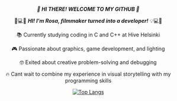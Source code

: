 <div align="center"> 

***:wave: HI THERE! WELCOME TO MY GITHUB :wave:***

:movie_camera::computer::bulb:  ***HI! I'm Rosa, filmmaker turned into a developer!*** :bulb::computer::movie_camera:

:books:    Currently studying coding in C and C++ at Hive Helsinki

:video_game:    Passionate about graphics, game development, and lighting

🤓  Exited about creative problem-solving and debugging

:fire:    Cant wait to combine my experience in visual storytelling with my programming skills









[![Top Langs](https://github-readme-stats.vercel.app/api/top-langs/?username=rosamakinen&layout=compact&theme=vision-friendly-dark)](https://github.com/username/github-readme-stats)

<div>


<!--
**rosamakinen/rosamakinen** is a ✨ _special_ ✨ repository because its `README.md` (this file) appears on your GitHub profile.

Here are some ideas to get you started:

- 🔭 I’m currently working on ...
- 🌱 I’m currently learning ...
- 👯 I’m looking to collaborate on ...
- 🤔 I’m looking for help with ...
- 💬 Ask me about ...
- 📫 How to reach me: ...
- 😄 Pronouns: ...
- ⚡ Fun fact: ...
-->
